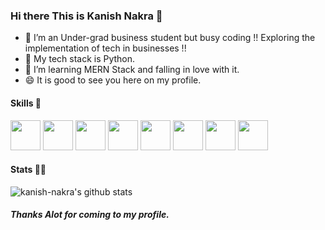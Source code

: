 
### Hi there This is Kanish Nakra 👋

- 🔭 I’m an Under-grad business student but busy coding !! Exploring the implementation of tech in businesses !!
- 🌱 My tech stack is Python.
- 👯 I’m learning MERN Stack and falling in love with it.
- 😄 It is good to see you here on my profile.


#### Skills 🤖
<code><img height="48" src="https://img.icons8.com/nolan/64/python.png" /></code>
<code><img height="48" src="https://img.icons8.com/nolan/64/javascript.png" /></code>
<code><img height="48" src="https://img.icons8.com/color/48/000000/nodejs.png"/></code>
<code><img height="48" src="https://img.icons8.com/bubbles/50/000000/react.png" /></code>
<code><img height="48" src="https://img.icons8.com/color/48/000000/mongodb.png" /></code>
<code><img height="48" src="https://img.icons8.com/nolan/64/sql.png" /></code>
<code><img height="48" src="https://img.icons8.com/bubbles/50/000000/api.png" /></code>
<code><img height="48" src="https://img.icons8.com/color/48/000000/bootstrap.png" /></code>

#### Stats 👨‍💻
![kanish-nakra's github stats](https://github-readme-stats.vercel.app/api?username=kanish-nakra&show_icons=true&theme=radical)

##### Thanks Alot for coming to my profile.
